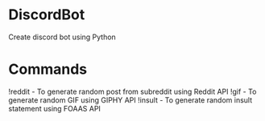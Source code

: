 # DiscordBot
Create discord bot using Python

# Commands
!reddit <subreddit> - To generate random post from subreddit using Reddit API
!gif <name> - To generate random GIF using GIPHY API
!insult <optional user> - To generate random insult statement using FOAAS API
